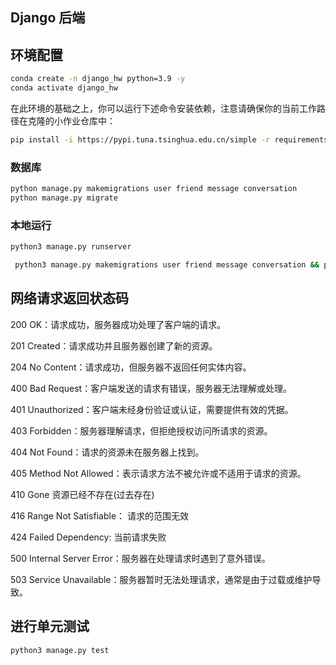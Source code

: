 ## Django 后端

## 环境配置

```bash
conda create -n django_hw python=3.9 -y
conda activate django_hw
```

在此环境的基础之上，你可以运行下述命令安装依赖，注意请确保你的当前工作路径在克隆的小作业仓库中：

```bash
pip install -i https://pypi.tuna.tsinghua.edu.cn/simple -r requirements.txt
```

### 数据库

```bash
python manage.py makemigrations user friend message conversation
python manage.py migrate
```

### 本地运行
```bash
python3 manage.py runserver
```


```bash
 python3 manage.py makemigrations user friend message conversation && python3 manage.py migrate
```



## 网络请求返回状态码

200 OK：请求成功，服务器成功处理了客户端的请求。

201 Created：请求成功并且服务器创建了新的资源。

204 No Content：请求成功，但服务器不返回任何实体内容。


400 Bad Request：客户端发送的请求有错误，服务器无法理解或处理。

401 Unauthorized：客户端未经身份验证或认证，需要提供有效的凭据。

403 Forbidden：服务器理解请求，但拒绝授权访问所请求的资源。

404 Not Found：请求的资源未在服务器上找到。

405 Method Not Allowed：表示请求方法不被允许或不适用于请求的资源。

410 Gone	资源已经不存在(过去存在)

416 Range Not Satisfiable：	请求的范围无效

424 Failed Dependency:	当前请求失败


500 Internal Server Error：服务器在处理请求时遇到了意外错误。

503 Service Unavailable：服务器暂时无法处理请求，通常是由于过载或维护导致。



## 进行单元测试

```bash
python3 manage.py test
```
